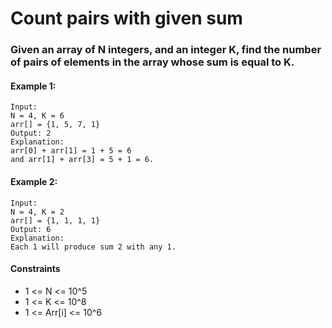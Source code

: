 # Count pairs with given sum

### Given an array of N integers, and an integer K, find the number of pairs of elements in the array whose sum is equal to K.


#### Example 1:

    Input:
    N = 4, K = 6
    arr[] = {1, 5, 7, 1}
    Output: 2
    Explanation: 
    arr[0] + arr[1] = 1 + 5 = 6 
    and arr[1] + arr[3] = 5 + 1 = 6.

#### Example 2:

    Input:
    N = 4, K = 2
    arr[] = {1, 1, 1, 1}
    Output: 6
    Explanation: 
    Each 1 will produce sum 2 with any 1.


#### Constraints

- 1 <= N <= 10^5
- 1 <= K <= 10^8
- 1 <= Arr[i] <= 10^6

